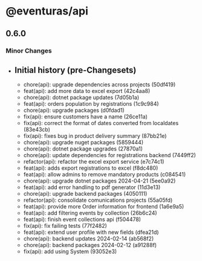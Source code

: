 # @eventuras/api

## 0.6.0

### Minor Changes

- ## Initial history (pre-Changesets)
  - chore(api): upgrade dependencies across projects (50df419)
  - feat(api): add more data to excel export (42c4aa8)
  - chore(api): dotnet package updates (7d05b1a)
  - feat(api): orders population by registrations (1c9c984)
  - chore(api): upgrade packages (d0fdad1)
  - fix(api): ensure customers have a name (26ce11a)
  - fix(api): correct the format of dates converted from localdates (83e43cb)
  - fix(api): fixes bug in product delivery summary (87bb21e)
  - chore(api): upgrade nuget packages (5859444)
  - chore(api): dotnet package upgrades (27870a1)
  - chore(api): update dependencies for registrations backend (7449ff2)
  - refactor(api): refactor the excel export service (e7c74c1)
  - feat(api): adds export registrations to excel (f8dc480)
  - feat(api): allow admins to remove mandatory products (c084541)
  - chore(api): upgrade dotnet packages 2024-04-21 (5ee0a92)
  - feat(api): add error handling to pdf generator (11d3e13)
  - chore(api): upgrade backend packages (4050111)
  - refactor(api): consolidate comunications projects (55a05fd)
  - feat(api): provide more Order information for frontend (1a6e9a5)
  - feat(api): add filtering events by collection (26b6c24)
  - feat(api): finish event collections api (f504478)
  - fix(api): fix failing tests (77f2482)
  - feat(api): extend user profile with new fields (dfea21d)
  - chore(api): backend updates 2024-02-14 (ab568f2)
  - chore(api): backend packages 2024-02-12 (a91288f)
  - fix(api): add using System (93052e3)
